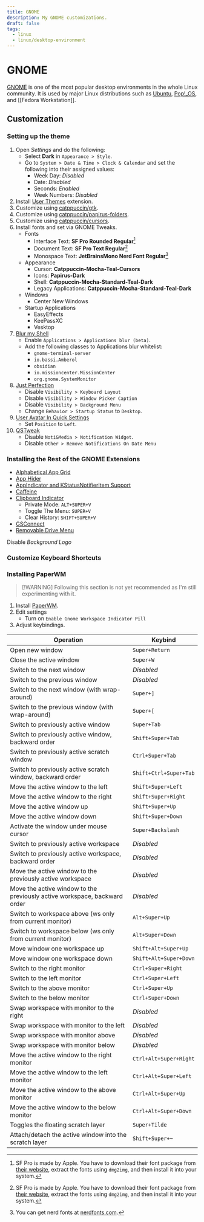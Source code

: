```yaml
---
title: GNOME
description: My GNOME customizations.
draft: false
tags:
  - linux
  - linux/desktop-environment
---
```

# GNOME

[GNOME](https://www.gnome.org/) is one of the most popular desktop environments in the whole Linux community. It is used by major Linux distributions such as [Ubuntu](https://ubuntu.com/), [Pop!\_OS](https://pop.system76.com/), and [[Fedora Workstation]].

## Customization

### Setting up the theme

1. Open *Settings* and do the following:
    - Select **Dark** in `Appearance > Style`.
    - Go to `System > Date & Time > Clock & Calendar` and set the following into their assigned values:
        - Week Day: *Disabled*
        - Date: *Disabled*
        - Seconds: *Enabled*
        - Week Numbers: *Disabled*
2. Install [User Themes](https://extensions.gnome.org/extension/19/user-themes/) extension.
3. Customize using [catppuccin/gtk](https://github.com/catppuccin/gtk).
4. Customize using [catppuccin/papirus-folders](https://github.com/catppuccin/papirus-folders).
5. Customize using [catppuccin/cursors](https://github.com/catppuccin/cursors).
6. Install fonts and set via GNOME Tweaks.
    - Fonts
        - Interface Text: **SF Pro Rounded Regular**[^1]
        - Document Text: **SF Pro Text Regular**[^1]
        - Monospace Text: **JetBrainsMono Nerd Font Regular**[^2]
    - Appearance
        - Cursor: **Catppuccin-Mocha-Teal-Cursors**
        - Icons: **Papirus-Dark**
        - Shell: **Catppuccin-Mocha-Standard-Teal-Dark**
        - Legacy Applications: **Catppuccin-Mocha-Standard-Teal-Dark**
	- Windows
		- Center New Windows
	- Startup Applications
		- EasyEffects
		- KeePassXC
		- Vesktop
1. [Blur my Shell](https://extensions.gnome.org/extension/3193/blur-my-shell/)
    - Enable `Applications > Applications blur (beta)`.
    - Add the following classes to Applications blur whitelist:
	    - `gnome-terminal-server`
	    - `io.bassi.Amberol`
	    - `obsidian`
	    - `io.missioncenter.MissionCenter`
	    - `org.gnome.SystemMonitor`
2. [Just Perfection](https://extensions.gnome.org/extension/3843/just-perfection/)
    - Disable `Visibility > Keyboard Layout`
    - Disable `Visibility > Window Picker Caption`
    - Disable `Visibility > Background Menu`
    - Change `Behavior > Startup Status` to `Desktop`.
3. [User Avatar In Quick Settings](https://extensions.gnome.org/extension/5506/user-avatar-in-quick-settings/)
    - Set `Position` to `Left`.
4. [QSTweak](https://extensions.gnome.org/extension/5446/quick-settings-tweaker/)
	- Disable `Noti&Media > Notification Widget`.
	- Disable `Other > Remove Notifications On Date Menu`

### Installing the Rest of the GNOME Extensions

- [Alphabetical App Grid](https://extensions.gnome.org/extension/4269/alphabetical-app-grid/)
- [App Hider](https://extensions.gnome.org/extension/5895/app-hider/)
- [AppIndicator and KStatusNotifierItem Support](https://extensions.gnome.org/extension/615/appindicator-support/)
- [Caffeine](https://extensions.gnome.org/extension/517/caffeine/)
- [Clipboard Indicator](https://extensions.gnome.org/extension/779/clipboard-indicator/)
	- Private Mode: `ALT+SUPER+V`
	- Toggle The Menu: `SUPER+V`
	- Clear History: `SHIFT+SUPER+V`
- [GSConnect](https://extensions.gnome.org/extension/1319/gsconnect/)
- [Removable Drive Menu](https://extensions.gnome.org/extension/7/removable-drive-menu/)
<!-- - [Disconnect Wifi](https://extensions.gnome.org/extension/904/disconnect-wifi/) -->

Disable *Background Logo*

### Customize Keyboard Shortcuts

### Installing PaperWM

> [!WARNING] Following this section is not yet recommended as I'm still experimenting with it.

1. Install [PaperWM](https://extensions.gnome.org/extension/6099/paperwm/).
2. Edit settings
    - Turn on `Enable Gnome Workspace Indicator Pill`
3. Adjust keybindings.

| Operation                                                                 | Keybind                |
| ------------------------------------------------------------------------- | ---------------------- |
| Open new window                                                           | `Super+Return`         |
| Close the active window                                                   | `Super+W`              |
| Switch to the next window                                                 | *Disabled*             |
| Switch to the previous window                                             | *Disabled*             |
| Switch to the next window (with wrap-around)                              | `Super+]`              |
| Switch to the previous window (with wrap-around)                          | `Super+[`              |
| Switch to previously active window                                        | `Super+Tab`            |
| Switch to previously active window, backward order                        | `Shift+Super+Tab`      |
| Switch to previously active scratch window                                | `Ctrl+Super+Tab`       |
| Switch to previously active scratch window, backward order                | `Shift+Ctrl+Super+Tab` |
| Move the active window to the left                                        | `Shift+Super+Left`     |
| Move the active window to the right                                       | `Shift+Super+Right`    |
| Move the active window up                                                 | `Shift+Super+Up`       |
| Move the active window down                                               | `Shift+Super+Down`     |
| Activate the window under mouse cursor                                    | `Super+Backslash`      |
| Switch to previously active workspace                                     | *Disabled*             |
| Switch to previously active workspace, backward order                     | *Disabled*             |
| Move the active window to the previously active workspace                 | *Disabled*             |
| Move the active window to the previously active workspace, backward order | *Disabled*             |
| Switch to workspace above (ws only from current monitor)                  | `Alt+Super+Up`         |
| Switch to workspace below (ws only from current monitor)                  | `Alt+Super+Down`       |
| Move window one workspace up                                              | `Shift+Alt+Super+Up`   |
| Move window one workspace down                                            | `Shift+Alt+Super+Down` |
| Switch to the right monitor                                               | `Ctrl+Super+Right`     |
| Switch to the left monitor                                                | `Ctrl+Super+Left`      |
| Switch to the above monitor                                               | `Ctrl+Super+Up`        |
| Switch to the below monitor                                               | `Ctrl+Super+Down`      |
| Swap workspace with monitor to the right                                  | *Disabled*             |
| Swap workspace with monitor to the left                                   | *Disabled*             |
| Swap workspace with monitor above                                         | *Disabled*             |
| Swap workspace with monitor below                                         | *Disabled*             |
| Move the active window to the right monitor                               | `Ctrl+Alt+Super+Right` |
| Move the active window to the left monitor                                | `Ctrl+Alt+Super+Left`  |
| Move the active window to the above monitor                               | `Ctrl+Alt+Super+Up`    |
| Move the active window to the below monitor                               | `Ctrl+Alt+Super+Down`  |
| Toggles the floating scratch layer                                        | `Super+Tilde`          |
| Attach/detach the active window into the scratch layer                    | `Shift+Super+~`        |

[^1]: SF Pro is made by Apple. You have to download their font package from [their website](https://developer.apple.com/fonts/), extract the fonts using `dmg2img`, and then install it into your system.
[^2]: You can get nerd fonts at [nerdfonts.com](https://www.nerdfonts.com/).
